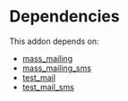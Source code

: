 # Dependencies

This addon depends on:

- [mass_mailing](https://github.com/bringout/oca-ocb-mail/tree/23498205c67330c50a91031576e33fdf36f2beac/odoo-bringout-oca-ocb-mass_mailing)
- [mass_mailing_sms](https://github.com/bringout/oca-ocb-mail/tree/23498205c67330c50a91031576e33fdf36f2beac/odoo-bringout-oca-ocb-mass_mailing_sms)
- [test_mail](https://github.com/bringout/oca-ocb-test/tree/aaaf13d1e2d07df8f6c5088d4479ce57a2297ce8/odoo-bringout-oca-ocb-test_mail)
- [test_mail_sms](https://github.com/bringout/oca-ocb-mail/tree/23498205c67330c50a91031576e33fdf36f2beac/odoo-bringout-oca-ocb-test_mail_sms)
